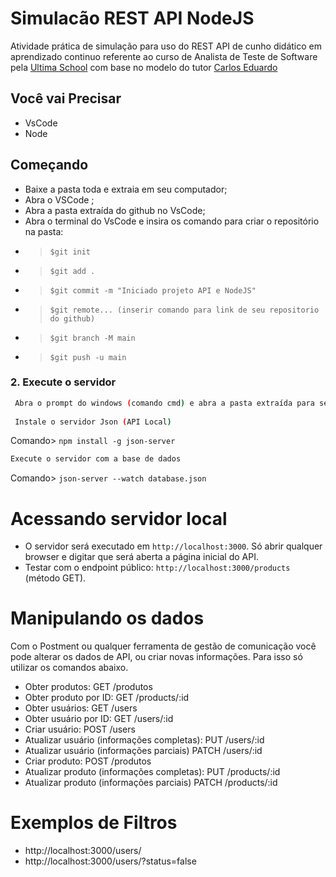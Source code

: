 
# Simulacão REST API NodeJS  

Atividade prática de simulação para uso do REST API de cunho didático em aprendizado continuo referente ao curso de Analista de Teste de Software pela [Ultima School](https://ultima.school/courses/) com base no modelo do tutor [Carlos Eduardo](https://github.com/carloseduardo1984/)

## Você vai Precisar

- VsCode 
- Node

## Começando

- Baixe a pasta toda e extraia em seu computador;
- Abra o VSCode ;
- Abra a pasta extraída do github no VsCode;
- Abra o terminal do VsCode e insira os comando para criar o repositório na pasta:

* > `$git init`
* > `$git add .`
* > `$git commit -m "Iniciado projeto API e NodeJS"`
* > `$git remote... (inserir comando para link de seu repositorio do github)`
* > `$git branch -M main`
* > `$git push -u main`


### 2. Execute o servidor

```bash
 Abra o prompt do windows (comando cmd) e abra a pasta extraída para seu computador (utilize o comando cd)
 
 Instale o servidor Json (API Local)
 ```
  Comando> `npm install -g json-server`

  ```bash
  Execute o servidor com a base de dados
  ```

  Comando> `json-server --watch database.json`

# Acessando servidor local

- O servidor será executado em `http://localhost:3000`. Só abrir qualquer browser e digitar que será aberta a página inicial do API.
- Testar com o endpoint público: `http://localhost:3000/products` (método GET).

# Manipulando os dados

Com o Postment ou qualquer ferramenta de gestão de comunicação você pode alterar os dados de API, ou criar novas informações. Para isso só utilizar os comandos abaixo.

- Obter produtos: GET /produtos
- Obter produto por ID: GET /products/:id
- Obter usuários: GET /users
- Obter usuário por ID: GET /users/:id
- Criar usuário: POST /users
- Atualizar usuário (informações completas): PUT /users/:id
- Atualizar usuário (informações parciais) PATCH /users/:id
- Criar produto: POST /produtos
- Atualizar produto (informações completas): PUT /products/:id
- Atualizar produto (informações parciais) PATCH /products/:id


# Exemplos de Filtros

- http://localhost:3000/users/
- http://localhost:3000/users/?status=false 

